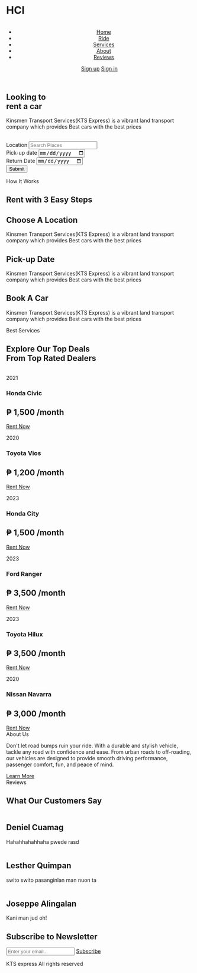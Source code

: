 # HCI
<!DOCTYPE html>
<html lang="en">
<head>
  <meta charset="UTF-8">
  <meta http-equiv="X-UA-Compatible" content="IE=edge">
  <meta name="viewport" content="width=device-width, initial-scale=1.0">
  <title>Car Rental Website</title>
  <link rel="stylesheet" href="style.css">
  <link rel="stylesheet" href="https://cdn.jsdelivr.net/npm/boxicons@latest/css/boxicons.min.css">
</head>
<body>
  <header>
    <a href="#" class="logo">
      <img src="https://scontent.fcgy2-2.fna.fbcdn.net/v/t39.30808-6/358604864_656893773126319_2908540642411125623_n.jpg?_nc_cat=103&ccb=1-7&_nc_sid=5f2048&_nc_eui2=AeGEfspdq8qHYf6sm5WqJvaJgbaPvpSoPICBto--lKg8gL4HxCx-ovGUWPr68KvtKrU4AGm17z2WmOdmJmf8TpOH&_nc_ohc=x5eNSqBK0YAQ7kNvgGmZaAA&_nc_oc=AdiYZkBGC-h5U_FuFYvxXKrMraasMEBZAYuSUqb73TZ-JiCGj0-MlIDWynTuulHVQsM&_nc_ht=scontent.fcgy2-2.fna&oh=00_AYB3Jt2jt8CxfaSPR3OvxhQ7WbmOY4VyzWvZ8N0hdN1Szw&oe=664F525C" alt="">
    </a>
    <div class="bx bx-menu" id="menu-icon"></div>
    <ul class="navbar">
      <li><a href="#home">Home</a></li>
      <li><a href="#ride">Ride</a></li>
      <li><a href="#services">Services</a></li>
      <li><a href="#about">About</a></li>
      <li><a href="#reviews">Reviews</a></li>
    </ul>
    <div class="header-btn">
      <a href="#" class="sign up">Sign up</a>
      <a href="#" class="sign in">Sign in</a>       
    </div>
  </header>
  
  <section class="home" id="home">
    <div class="text">
      <h1><span>Looking</span> to <br>rent a car</h1>
      <p>Kinsmen Transport Services(KTS Express) is a vibrant land transport company which provides Best cars with the best prices</p>
      <div class="app-store">
        <img src="https://lifeokshop.com/public/img/apple.png" alt="">
        <img src="https://digianafresh.com/web/images/miscellaneous/google-play-btn.png" alt="">
      </div>
    </div>
    <div class="form-container">
      <form action="">
        <div class="input-box">
          <span>Location</span>
          <input type="search" placeholder="Search Places">
        </div>
        <div class="input-box">
          <span>Pick-up date</span>
          <input type="date">
        </div>
        <div class="input-box">
          <span>Return Date</span>
          <input type="date">
        </div>
        <input type="submit" class="btn">
      </form>
    </div>
  </section>
  
  <section class="ride" id="ride">
    <div class="heading">
      <span>How It Works</span>
      <h1>Rent with 3 Easy Steps</h1>
    </div>
    <div class="ride-container">
      <div class="box">
        <i class='bx bxs-map'></i>
        <h2>Choose A Location</h2>
        <p>Kinsmen Transport Services(KTS Express) is a vibrant land transport company which provides Best cars with the best prices</p>
      </div>
      <div class="box">
        <i class='bx bxs-calendar-check'></i>
        <h2>Pick-up Date</h2>
        <p>Kinsmen Transport Services(KTS Express) is a vibrant land transport company which provides Best cars with the best prices</p>
      </div>
      <div class="box">
        <i class='bx bxs-calendar-star'></i>
        <h2>Book A Car</h2>
        <p>Kinsmen Transport Services(KTS Express) is a vibrant land transport company which provides Best cars with the best prices</p>
      </div>
    </div>
  </section>
  
  <section class="services" id="services">
    <div class="heading">
      <span>Best Services</span>
      <h1>Explore Our Top Deals <br> From Top Rated Dealers</h1>
    </div>
    <div class="services-container">
      <div class="box">
        <div class="box-img">
          <img src="https://www.autotrader.com/wp-content/uploads/2020/08/2021-honda-civic-hatchback-front-left-side.jpg?resize=880" alt="">
        </div>
        <p>2021</p>
        <h3>Honda Civic</h3>
        <h2>₱ 1,500 <span>/month</span></h2>
        <a href="#" class="btn">Rent Now</a>
      </div>
      <div class="box">
        <div class="box-img">
          <img src="https://nextrift.com/wp-content/uploads/2020/11/toyota-vios-2020-1.jpg" alt="">
        </div>
        <p>2020</p>
        <h3>Toyota Vios</h3>
        <h2>₱ 1,200 <span>/month</span></h2>
        <a href="#" class="btn">Rent Now</a>
      </div>
      <div class="box">
        <div class="box-img">
          <img src="https://th.bing.com/th/id/R.ea9348b6b6de99e74daa0d9765ab7935?rik=phAGQ6hQnG9OpQ&riu=http%3a%2f%2fs1.paultan.org%2fimage%2f2020%2f09%2f2020-Honda-City-RS-i-MMD-Hybrid-at-MIMC-Exterior-9-1200x628.jpg&ehk=NbvlwtNnNIHS8CRlz%2bthcRxOLw3ewpbi710z3Dixg%2bU%3d&risl=&pid=ImgRaw&r=0" alt="">
        </div>
        <p>2023</p>
        <h3>Honda City</h3>
        <h2>₱ 1,500 <span>/month</span></h2>
        <a href="#" class="btn">Rent Now</a>
      </div>
      <div class="box">
        <div class="box-img">
          <img src="https://cdn.sanity.io/images/otg9j4oh/production/0cbf6e9ce0c0568838386e51ae338b735d0566ab-1000x644.png" alt="">
        </div>
        <p>2023</p>
        <h3>Ford Ranger</h3>
        <h2>₱ 3,500 <span>/month</span></h2>
        <a href="#" class="btn">Rent Now</a>
      </div>
      <div class="box">
        <div class="box-img">
          <img src="https://th.bing.com/th/id/R.a3f209d771cad6c2e6f4bf6ab1d8ba5f?rik=xXyCzdj5vM0YyA&riu=http%3a%2f%2fen.toyota-club.eu%2fgraphics%2fgallery%2ffull%2f868_toyota-hilux-2016-06.jpg&ehk=UqHpWIKZXl7qyEEbOne7J4lALtLgKWaPf8VW6nw7%2f3Y%3d&risl=&pid=ImgRaw&r=0" alt="">
        </div>
        <p>2023</p>
        <h3>Toyota Hilux</h3>
        <h2>₱ 3,500 <span>/month</span></h2>
        <a href="#" class="btn">Rent Now</a>
      </div>
      <div class="box">
        <div class="box-img">
          <img src="https://1.bp.blogspot.com/-ahUtBWzy0MY/X4qf5WEzRHI/AAAAAAAAGms/-j_6FgSrmpkf1Fd5QavS_OBC2XXmXSEMACLcBGAsYHQ/s2048/nissan%2B%252823%2529.jpg" alt="">
        </div>
        <p>2020</p>
        <h3>Nissan Navarra</h3>
        <h2>₱ 3,000 <span>/month</span></h2>
        <a href="#" class="btn">Rent Now</a>
      </div>
    </div>
  </section>
  
  <section class="about" id="about">
    <div class="heading"> 
      <div class="about-container">
        <div class="about-img">
          <img src="https://th.bing.com/th/id/R.8b01377204f7e5e60f3928fa9c6d8d8d?rik=veNTNapnhdPf5A&riu=http%3a%2f%2fpluspng.com%2fimg-png%2fpng-hd-images-of-cars-volkswagen-png-hd-1500.png&ehk=bzMQ1ueAXMsJzhilqNehN77R9uwSPUm8hoyg%2bCU3wYo%3d&risl=&pid=ImgRaw&r=0" alt="">
        </div>
        <div class="about-text">
          <span>About Us</span>
          <p>Don't let road bumps ruin your ride. With a durable and stylish vehicle, tackle any road with confidence and ease. From urban roads to off-roading, our vehicles are designed to provide smooth driving performance, passenger comfort, fun, and peace of mind.</p>
          <a href="#" class="btn">Learn More</a>
        </div>
      </div>
    </div>
  </section>
  
  <section class="reviews" id="reviews">
    <div class="heading">
      <span>Reviews</span>
      <h1>What Our Customers Say</h1>
    </div>
    <div class="reviews-container">
      <div class="box">
        <div class="rev-img">
          <img src="https://scontent.fceb1-1.fna.fbcdn.net/v/t1.18169-9/12308273_689432534525794_8913279651017866745_n.jpg?_nc_cat=111&ccb=1-7&_nc_sid=5f2048&_nc_eui2=AeGotVrqQSsj8uwYuIoanTWOiilUcqcqcIiKKVRypypwiIExgUk8eSiZI0taiJWOVBcZz__I6ArOWuZXk6Al1Glv&_nc_ohc=dIlPmeteyaYQ7kNvgFxCFbI&_nc_ht=scontent.fceb1-1.fna&oh=00_AYCZi7fWXZrP7qKD2vHXq4J4co6_FkSeD81iN_TIZ-SXOw&oe=6667F263" alt="">
        </div>
        <h2>Deniel Cuamag</h2>
        <div class="stars">
          <i class='bx bxs-star'></i>
          <i class='bx bxs-star'></i>
          <i class='bx bxs-star'></i>
          <i class='bx bxs-star'></i>
        </div>
        <p>Hahahhahahhaha pwede rasd</p>
      </div>
      <div class="box">
        <div class="rev-img">
          <img src="https://scontent.fceb1-5.fna.fbcdn.net/v/t39.30808-6/271799609_790030849057958_6212437058420222242_n.jpg?_nc_cat=110&ccb=1-7&_nc_sid=5f2048&_nc_eui2=AeFifJ4PuI0R-z7W-qrvCCD2EgOvZwjBPUUSA69nCME9Rfr9449ALoU1d4QX2Sz5XTqIgFD068JhfdXHv2QUAbWs&_nc_ohc=qAUHSX0oIoUQ7kNvgHZ4pmo&_nc_ht=scontent.fceb1-5.fna&oh=00_AYCitxsv3t5jbICaKR4yatOf5dOjEFuAdO_f8T_nkN3yKg&oe=664FA24F" alt="">
        </div>
        <h2>Lesther Quimpan</h2>
        <div class="stars">
          <i class='bx bxs-star'></i>
          <i class='bx bxs-star'></i>
          <i class='bx bxs-star'></i>
          <i class='bx bxs-star'></i>
        </div>
        <p>swito swito pasanginlan man nuon ta</p>
      </div>
      <div class="box">
        <div class="rev-img">
          <img src="https://scontent.fceb1-4.fna.fbcdn.net/v/t31.18172-8/13217103_185326331866704_1874129505756688739_o.jpg?_nc_cat=108&ccb=1-7&_nc_sid=5f2048&_nc_eui2=AeFHOub95joGfMWFJm0qxxNIb86s5y5jCdxvzqznLmMJ3EiBGE7NtbYYUe1CIKpiqvu4PkGtEdzXvqd4OQz4ynBX&_nc_ohc=p5ZeWb5j-roQ7kNvgHVQIYj&_nc_ht=scontent.fceb1-4.fna&oh=00_AYCsUCYgjYx7ErPe1wsI6JLMEuSqZYQwLdL3hzQYG4F0Kg&oe=6671350F" alt="">
        </div>
        <h2>Joseppe Alingalan</h2>
        <div class="stars">
          <i class='bx bxs-star'></i>
          <i class='bx bxs-star'></i>
          <i class='bx bxs-star'></i>
          <i class='bx bxs-star'></i>
          <i class='bx bxs-star'></i>
        </div>
        <p>Kani man jud oh!</p>
      </div>
    </div>
  </section>
  
  <section class="newsletter">
    <h2>Subscribe to Newsletter</h2>
    <div class="box">
      <input type="text" placeholder="Enter your email...">
      <a href="#" class="btn">Subscribe</a>
    </div>
  </section>
  
  <div class="copyright">
    <p>KTS express All rights reserved</p>
    <div class="social">
      <a href="#"><i class='bx bxl-facebook'></i></a>
      <a href="#"><i class='bx bxl-twitter'></i></a>
      <a href="#"><i class='bx bxl-instagram'></i></a>
    </div>
  </div>
  
  <script src="main.js"></script>
</body>
</html>
